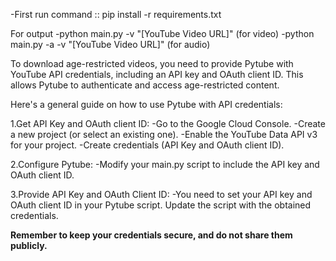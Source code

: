 -First run command :: pip install -r requirements.txt

For output
-python main.py -v "[YouTube Video URL]"   (for video)
-python main.py -a -v "[YouTube Video URL]"   (for audio)



To download age-restricted videos, you need to provide Pytube with YouTube API credentials, including an API key and OAuth client ID.
This allows Pytube to authenticate and access age-restricted content.

Here's a general guide on how to use Pytube with API credentials:

1.Get API Key and OAuth client ID:
  -Go to the Google Cloud Console.
  -Create a new project (or select an existing one).
  -Enable the YouTube Data API v3 for your project.
  -Create credentials (API Key and OAuth client ID).

2.Configure Pytube:
  -Modify your main.py script to include the API key and OAuth client ID.

3.Provide API Key and OAuth Client ID:
  -You need to set your API key and OAuth client ID in your Pytube script. Update the script with the obtained credentials.

**Remember to keep your credentials secure, and do not share them publicly.**
